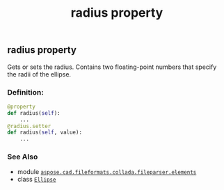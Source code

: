 ﻿---
title: radius property
second_title: Aspose.CAD for Python via .NET API References
description: 
type: docs
weight: 40
url: /python-net/aspose.cad.fileformats.collada.fileparser.elements/ellipse/radius/
is_root: false
---

## radius property


Gets or sets the radius.
Contains two floating-point numbers that specify the radii of the ellipse.
### Definition:
```python
@property
def radius(self):
    ...
@radius.setter
def radius(self, value):
    ...
```

### See Also
* module [`aspose.cad.fileformats.collada.fileparser.elements`](../../)
* class [`Ellipse`](/cad/python-net/aspose.cad.fileformats.collada.fileparser.elements/ellipse)
